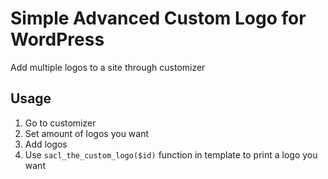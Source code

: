 # Simple Advanced Custom Logo for WordPress
Add multiple logos to a site through customizer

## Usage
1. Go to customizer
2. Set amount of logos you want
3. Add logos
4. Use `sacl_the_custom_logo($id)` function in template to print a logo you want
